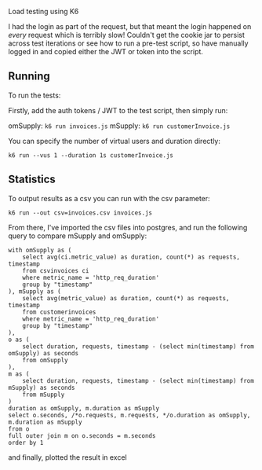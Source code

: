 Load testing using K6

I had the login as part of the request, but that meant the login happened on *every* request which is terribly slow!
Couldn't get the cookie jar to persist across test iterations or see how to run a pre-test script, so have manually logged in and copied either the JWT or token into the script.

## Running

To run the tests:

Firstly, add the auth tokens / JWT to the test script, then simply run:

omSupply: `k6 run invoices.js`
mSupply: `k6 run customerInvoice.js`

You can specify the number of virtual users and duration directly:

`k6 run --vus 1 --duration 1s customerInvoice.js`

## Statistics

To output results as a csv you can run with the csv parameter:

`k6 run --out csv=invoices.csv invoices.js`

From there, I've imported the csv files into postgres, and run the following query to compare mSupply and omSupply:

```
with omSupply as (
	select avg(ci.metric_value) as duration, count(*) as requests, timestamp
	from csvinvoices ci 
	where metric_name = 'http_req_duration'
	group by "timestamp" 
), mSupply as (
	select avg(metric_value) as duration, count(*) as requests, timestamp
	from customerinvoices 
	where metric_name = 'http_req_duration'
	group by "timestamp" 
),
o as (
	select duration, requests, timestamp - (select min(timestamp) from omSupply) as seconds
	from omSupply
),
m as (
	select duration, requests, timestamp - (select min(timestamp) from mSupply) as seconds
	from mSupply
)
duration as omSupply, m.duration as mSupply
select o.seconds, /*o.requests, m.requests, */o.duration as omSupply, m.duration as mSupply
from o
full outer join m on o.seconds = m.seconds
order by 1
```

and finally, plotted the result in excel